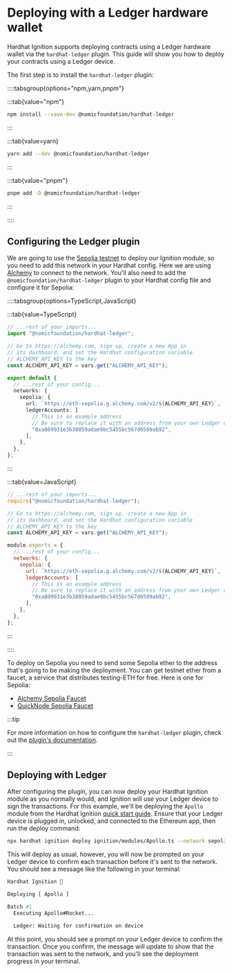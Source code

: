 # Deploying with a Ledger hardware wallet

Hardhat Ignition supports deploying contracts using a Ledger hardware wallet via the `hardhat-ledger` plugin. This guide will show you how to deploy your contracts using a Ledger device.

The first step is to install the `hardhat-ledger` plugin:

::::tabsgroup{options="npm,yarn,pnpm"}

:::tab{value="npm"}

```sh
npm install --save-dev @nomicfoundation/hardhat-ledger
```

:::

:::tab{value=yarn}

```sh
yarn add --dev @nomicfoundation/hardhat-ledger
```

:::

:::tab{value="pnpm"}

```sh
pnpm add -D @nomicfoundation/hardhat-ledger
```

:::

::::

## Configuring the Ledger plugin

We are going to use the [Sepolia testnet](https://ethereum.org/en/developers/docs/networks/#sepolia) to deploy our Ignition module, so you need to add this network in your Hardhat config. Here we are using [Alchemy](https://alchemy.com/) to connect to the network. You'll also need to add the `@nomicfoundation/hardhat-ledger` plugin to your Hardhat config file and configure it for Sepolia:

::::tabsgroup{options=TypeScript,JavaScript}

:::tab{value=TypeScript}

```ts
// ...rest of your imports...
import "@nomicfoundation/hardhat-ledger";

// Go to https://alchemy.com, sign up, create a new App in
// its dashboard, and set the Hardhat configuration variable
// ALCHEMY_API_KEY to the key
const ALCHEMY_API_KEY = vars.get("ALCHEMY_API_KEY");

export default {
  // ...rest of your config...
  networks: {
    sepolia: {
      url: `https://eth-sepolia.g.alchemy.com/v2/${ALCHEMY_API_KEY}`,
      ledgerAccounts: [
        // This is an example address
        // Be sure to replace it with an address from your own Ledger device
        "0xa809931e3b38059adae9bc5455bc567d0509ab92",
      ],
    },
  },
};
```

:::

:::tab{value=JavaScript}

```js
// ...rest of your imports...
require("@nomicfoundation/hardhat-ledger");

// Go to https://alchemy.com, sign up, create a new App in
// its dashboard, and set the Hardhat configuration variable
// ALCHEMY_API_KEY to the key
const ALCHEMY_API_KEY = vars.get("ALCHEMY_API_KEY");

module.exports = {
  // ...rest of your config...
  networks: {
    sepolia: {
      url: `https://eth-sepolia.g.alchemy.com/v2/${ALCHEMY_API_KEY}`,
      ledgerAccounts: [
        // This is an example address
        // Be sure to replace it with an address from your own Ledger device
        "0xa809931e3b38059adae9bc5455bc567d0509ab92",
      ],
    },
  },
};
```

:::

::::

To deploy on Sepolia you need to send some Sepolia ether to the address that's going to be making the deployment. You can get testnet ether from a faucet, a service that distributes testing-ETH for free. Here is one for Sepolia:

- [Alchemy Sepolia Faucet](https://sepoliafaucet.com/)
- [QuickNode Sepolia Faucet](https://faucet.quicknode.com/ethereum/sepolia)

:::tip

For more information on how to configure the `hardhat-ledger` plugin, check out the [plugin's documentation](../../../hardhat-runner/plugins/nomicfoundation-hardhat-ledger).

:::

## Deploying with Ledger

After configuring the plugin, you can now deploy your Hardhat Ignition module as you normally would, and Ignition will use your Ledger device to sign the transactions. For this example, we'll be deploying the `Apollo` module from the Hardhat Ignition [quick start guide](/ignition/docs/getting-started#quick-start). Ensure that your Ledger device is plugged in, unlocked, and connected to the Ethereum app, then run the deploy command:

```sh
npx hardhat ignition deploy ignition/modules/Apollo.ts --network sepolia
```

This will deploy as usual, however, you will now be prompted on your Ledger device to confirm each transaction before it's sent to the network. You should see a message like the following in your terminal:

```sh
Hardhat Ignition 🚀

Deploying [ Apollo ]

Batch #1
  Executing Apollo#Rocket...

  Ledger: Waiting for confirmation on device

```

At this point, you should see a prompt on your Ledger device to confirm the transaction. Once you confirm, the message will update to show that the transaction was sent to the network, and you'll see the deployment progress in your terminal.
